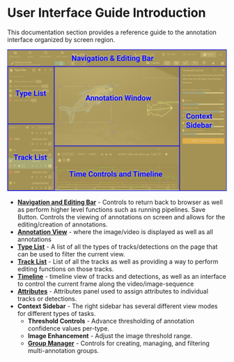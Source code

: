 # User Interface Guide Introduction

This documentation section provides a reference guide to the annotation interface organized by screen region.

![UI Full View Highlighted](images/UIView/UIFullViewHighlight.png)

* **[Navigation and Editing Bar](UI-Navigation-Editing-Bar.md)** - Controls to return back to browser as well as perform higher level functions such as running pipelines. Save Button.  Controls the viewing of annotations on screen and allows for the editing/creation of annotations.
* **[Annotation View](UI-Annotation-View.md)** - where the image/video is displayed as well as all annotations
* **[Type List](UI-Type-List.md)** - A list of all the types of tracks/detections on the page that can be used to filter the current view.
* **[Track List](UI-Track-List.md)** - List of all the tracks as well as providing a way to perform editing functions on those tracks.
* **[Timeline](UI-Timeline.md)** - timeline view of tracks and detections, as well as an interface to control the current frame along the video/image-sequence
* **[Attributes](UI-Attributes.md)** - Attributes panel used to assign attributes to individual tracks or detections.
* **Context Sidebar** - The right sidebar has several different view modes for different types of tasks.
    * **Threshold Controls** - Advance thresholding of annotation confidence values per-type.
    * **Image Enhancement** - Adjust the image threshold range.
    * **[Group Manager](UI-Group-Manager.md)** - Controls for creating, managing, and filtering multi-annotation groups.
